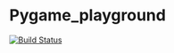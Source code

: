 # Pygame_playground
[![Build Status](https://travis-ci.org/yan-ren/pygame_cicd.svg?branch=release)](https://travis-ci.org/yan-ren/pygame_cicd)
